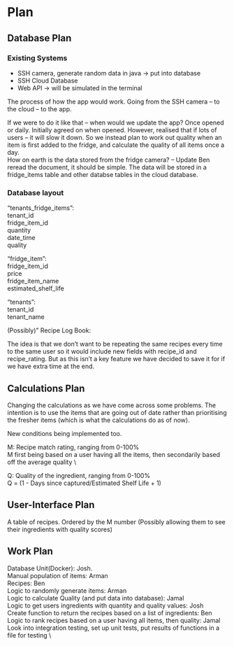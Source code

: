 # Plan 
## Database Plan 

### Existing Systems
- SSH camera, generate random data in java -> put into database 
- SSH Cloud Database 
- Web API -> will be simulated in the terminal 

The process of how the app would work. Going from the SSH camera – to the cloud – to the app. 

If we were to do it like that – when would we update the app? Once opened or daily. 
Initially agreed on when opened. However, realised that if lots of users – it will slow it down. So we instead plan to work out quality when an item is first added to the fridge, and calculate the quality of all items once a day. \
How on earth is the data stored from the fridge camera? – Update Ben reread the document, it should be simple. The data will be stored in a fridge\_items table and other databse tables in the cloud database. 

### Database layout 

“tenants\_fridge\_items”: \
tenant\_id \
fridge\_item\_id \
quantity \
date\_time \
quality

“fridge\_item”: \
fridge\_item\_id \
price \
fridge_item_name \
estimated\_shelf\_life 

“tenants”: \
tenant\_id \
tenant\_name 



(Possibly)” Recipe Log Book: 

The idea is that we don’t want to be repeating the same recipes every time to the same user so it would include new fields with recipe\_id and recipe\_rating. But as this isn’t a key feature we have decided to save it for if we have extra time at the end. 

## Calculations Plan 

Changing the calculations as we have come across some problems. The intention is to use the items that are going out of date rather than prioritising the fresher items (which is what the calculations do as of now). 

New conditions being implemented too.  

M: Recipe match rating, ranging from 0-100% \
M first being based on a user having all the items, then secondarily based off the average quality \ 

Q: Quality of the ingredient, ranging from 0-100% \
Q = (1 - Days since captured/Estimated Shelf Life + 1) 

## User-Interface Plan 

A table of recipes. Ordered by the M number 
(Possibly allowing them to see their ingredients with quality scores) 

## Work Plan 

Database Unit(Docker): Josh. \
Manual population of items: Arman \
Recipes: Ben \
Logic to randomly generate items: Arman \
Logic to calculate Quality (and put data into database): Jamal \
Logic to get users ingredients with quantity and quality values: Josh \
Create function to return the recipes based on a list of ingredients: Ben \
Logic to rank recipes based on a user having all items, then quality: Jamal \
Look into integration testing, set up unit tests, put results of functions in a file for testing \



